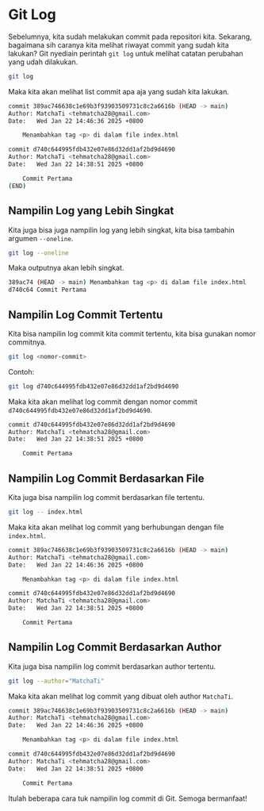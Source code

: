 # Git Log

Sebelumnya, kita sudah melakukan commit pada repositori kita. Sekarang, bagaimana sih caranya kita melihat riwayat commit yang sudah kita lakukan? 
Git nyediain perintah `git log` untuk melihat catatan perubahan yang udah dilakukan.

```bash
git log
```

Maka kita akan melihat list commit apa aja yang sudah kita lakukan.

```bash
commit 389ac746638c1e69b3f93903509731c8c2a6616b (HEAD -> main)
Author: MatchaTi <tehmatcha28@gmail.com>
Date:   Wed Jan 22 14:46:36 2025 +0800

    Menambahkan tag <p> di dalam file index.html

commit d740c644995fdb432e07e86d32dd1af2bd9d4690
Author: MatchaTi <tehmatcha28@gmail.com>
Date:   Wed Jan 22 14:38:51 2025 +0800

    Commit Pertama
(END)
```

## Nampilin Log yang Lebih Singkat

Kita juga bisa juga nampilin log yang lebih singkat, kita bisa tambahin argumen `--oneline`.

```bash
git log --oneline
```

Maka outputnya akan lebih singkat.

```bash
389ac74 (HEAD -> main) Menambahkan tag <p> di dalam file index.html
d740c64 Commit Pertama
```

## Nampilin Log Commit Tertentu

Kita bisa nampilin log commit kita commit tertentu, kita bisa gunakan nomor commitnya.

```bash
git log <nomor-commit>
```
Contoh:

```bash
git log d740c644995fdb432e07e86d32dd1af2bd9d4690
```

Maka kita akan melihat log commit dengan nomor commit `d740c644995fdb432e07e86d32dd1af2bd9d4690`.

```bash
commit d740c644995fdb432e07e86d32dd1af2bd9d4690
Author: MatchaTi <tehmatcha28@gmail.com>
Date:   Wed Jan 22 14:38:51 2025 +0800

    Commit Pertama
```

## Nampilin Log Commit Berdasarkan File

Kita juga bisa nampilin log commit berdasarkan file tertentu.

```bash
git log -- index.html
```

Maka kita akan melihat log commit yang berhubungan dengan file `index.html`.

```bash
commit 389ac746638c1e69b3f93903509731c8c2a6616b (HEAD -> main)
Author: MatchaTi <tehmatcha28@gmail.com>
Date:   Wed Jan 22 14:46:36 2025 +0800

    Menambahkan tag <p> di dalam file index.html

commit d740c644995fdb432e07e86d32dd1af2bd9d4690
Author: MatchaTi <tehmatcha28@gmail.com>
Date:   Wed Jan 22 14:38:51 2025 +0800

    Commit Pertama
```

## Nampilin Log Commit Berdasarkan Author

Kita juga bisa nampilin log commit berdasarkan author tertentu.

```bash
git log --author="MatchaTi"
```

Maka kita akan melihat log commit yang dibuat oleh author `MatchaTi`.

```bash
commit 389ac746638c1e69b3f93903509731c8c2a6616b (HEAD -> main)
Author: MatchaTi <tehmatcha28@gmail.com>
Date:   Wed Jan 22 14:46:36 2025 +0800

    Menambahkan tag <p> di dalam file index.html

commit d740c644995fdb432e07e86d32dd1af2bd9d4690
Author: MatchaTi <tehmatcha28@gmail.com>
Date:   Wed Jan 22 14:38:51 2025 +0800

    Commit Pertama
```

Itulah beberapa cara tuk nampilin log commit di Git. Semoga bermanfaat!
